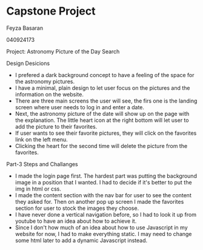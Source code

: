 # Capstone Project

Feyza Basaran

040924173

Project: Astronomy Picture of the Day Search

Design Desicions
 - I prefered a dark background concept to have a feeling of the space for the astronomy pictures.
 - I have a minimal, plain design to let user focus on the pictures and the information on the website.
 - There are three main screens the user will see, the firs one is the landing screen where user needs to log in and enter a date.
 - Next, the astronomy picture of the date will show up on the page with the explanation. The little heart icon at the right bottom will let user to add the picture to their favorites. 
 - If user wants to see their favorite pictures, they will click on the favorites link on the left menu.
 - Clicking the heart for the second time will delete the picture from the favorites.


 Part-3 Steps and Challanges
 - I made the login page first. The hardest part was putting the background image in a position that I wanted. I had to decide if it's better to put the img in html or css.
 - I made the content section with the nav bar for user to see the content they asked for. Then on another pop up screen I made the favorites section for user to stock the images they choose.
 - I have never done a vertical navigation before, so I had to look it up from youtube to have an idea about how to achieve it.
 - Since I don't how much of an idea about how to use Javascript in my website for now, I had to make everything static. I may need to change some html later to add a dynamic Javascript instead.
 